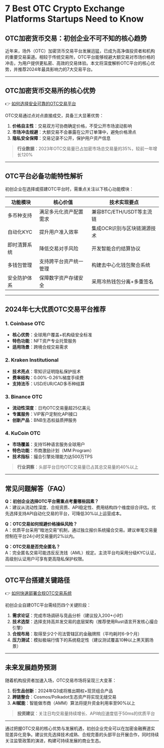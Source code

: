 # 7 Best OTC Crypto Exchange Platforms Startups Need to Know

## OTC加密货币交易：初创企业不可不知的核心趋势

近年来，场外（OTC）加密货币交易平台发展迅猛，已成为高净值投资者和机构的重要交易渠道。相较于传统交易所，OTC平台能够规避大额交易对市场价格的冲击，为用户提供更私密、高效的交易体验。本文将深度解析OTC平台的核心优势，并推荐2024年最具影响力的7大交易平台。

---

## OTC加密货币交易所的核心优势

👉 [如何选择安全可靠的OTC交易平台](https://bit.ly/okx_welcome)

OTC交易通过点对点直接成交，具备三大显著优势：
1. **价格自主性**：交易双方可协商确定价格，不受公开市场波动影响
2. **市场冲击规避**：大额交易不会暴露在公开订单簿中，避免价格滑点
3. **隐私安全保障**：交易记录不公开，保护用户资产信息

> **行业数据**：2023年OTC交易量已占加密市场总交易量的35%，较前一年增长120%

---

## OTC平台必备功能特性解析

初创企业在选择或搭建OTC平台时，需重点关注以下核心功能模块：

| 功能模块       | 核心价值                     | 技术实现要点               |
|----------------|----------------------------|--------------------------|
| 多币种支持     | 满足多元化资产配置需求       | 兼容BTC/ETH/USDT等主流链   |
| 自动化KYC      | 提升用户准入效率             | 集成OCR识别与区块链溯源技术 |
| 即时清算系统   | 降低交易对手风险             | 开发智能合约结算协议       |
| 多钱包管理     | 支持跨平台资产统一管理       | 构建去中心化钱包聚合系统   |
| 安全防护体系   | 保障数字资产存储安全         | 采用冷热钱包分离+多重签名  |

---

## 2024年七大优质OTC交易平台推荐

### 1. Coinbase OTC
- **核心优势**：全球用户覆盖+机构级安全标准
- **特色功能**：NFT资产专业托管服务
- **适用场景**：跨境合规交易需求

### 2. Kraken Institutional
- **技术亮点**：零知识证明隐私保护技术
- **费率结构**：0.00%-0.26%梯度手续费
- **支持法币**：USD/EUR/CAD多币种结算

### 3. Binance OTC
- **流动性深度**：日均OTC交易量超25亿美元
- **专属服务**：VIP客户定制化API接口
- **创新产品**：BNB生态权益质押服务

### 4. KuCoin OTC
- **市场覆盖**：支持15种语言服务全球用户
- **特色功能**：市商激励计划（MM Program）
- **技术指标**：撮合引擎处理能力达500万TPS

> **行业洞察**：头部平台日均OTC交易量已占其总交易量的40%以上

---

## 常见问题解答（FAQ）

**Q：初创企业选择OTC平台需重点考量哪些因素？**  
A：建议从流动性深度、合规资质、API稳定性、费用结构四个维度综合评估。优先选择支持API自动化交易的平台，可降低30%以上运营成本。

**Q：OTC交易如何规避价格操纵风险？**  
A：优质平台采用"暗池交易"机制，通过独立报价系统撮合交易。建议单笔交易量控制在平台24小时交易量的2%以内。

**Q：OTC交易是否完全匿名？**  
A：完全匿名交易可能违反反洗钱（AML）规定。主流平台均采用分级KYC认证，高级别认证用户可享有更高隐私保护权限。

---

## OTC平台搭建关键路径

👉 [如何快速部署合规OTC交易系统](https://bit.ly/okx_welcome)

初创企业自建OTC平台需经历四个关键阶段：
1. **需求论证**：完成市场调研与竞品分析（建议投入200+小时）
2. **技术选型**：选择支持高并发交易的底层架构（推荐使用Rust语言开发核心撮合引擎）
3. **合规布局**：取得至少2个司法管辖区的金融牌照（平均耗时6-9个月）
4. **压力测试**：模拟极端行情下的系统稳定性（建议测试覆盖10种以上黑天鹅场景）

---

## 未来发展趋势预测

随着机构投资者加速入场，OTC交易市场将呈现三大变革：
1. **衍生品创新**：2024年Q3或将推出期权+现货组合产品
2. **跨链整合**：Cosmos/Polkadot生态资产将实现无缝交易
3. **AI赋能**：智能做市商（AMM）算法将提升资金利用率至90%以上

> **投资建议**：关注日均交易量持续增长、API响应速度低于50ms的优质平台

---

通过把握OTC交易的核心优势与发展机遇，初创企业完全可以在加密金融赛道实现差异化竞争。建议优先选择技术成熟、合规完善的头部平台开展合作，同时持续关注监管政策的演进，构建可持续发展的商业生态。